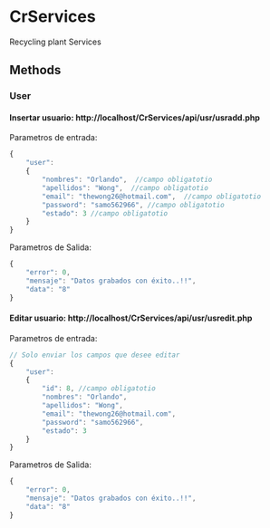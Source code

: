 # CrServices
Recycling plant Services


## Methods

### User

#### Insertar usuario: http://localhost/CrServices/api/usr/usradd.php

Parametros de entrada:
```javascript
{
    "user":
    {
        "nombres": "Orlando",  //campo obligatotio 
        "apellidos": "Wong",  //campo obligatotio 
        "email": "thewong26@hotmail.com",  //campo obligatotio 
        "password": "samo562966", //campo obligatotio 
        "estado": 3 //campo obligatotio 
    }
}
```

Parametros de Salida:
```javascript
{
    "error": 0,
    "mensaje": "Datos grabados con éxito..!!",
    "data": "8"
}
```


#### Editar usuario: http://localhost/CrServices/api/usr/usredit.php

Parametros de entrada:
```javascript
// Solo enviar los campos que desee editar
{
    "user":
    {
        "id": 8, //campo obligatotio 
        "nombres": "Orlando", 
        "apellidos": "Wong", 
        "email": "thewong26@hotmail.com", 
        "password": "samo562966",
        "estado": 3
    }
}
```

Parametros de Salida:
```javascript
{
    "error": 0,
    "mensaje": "Datos grabados con éxito..!!",
    "data": "8"
}
```
